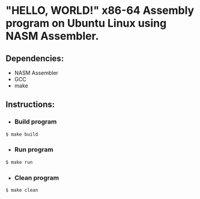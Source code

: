 # "HELLO, WORLD!" x86-64 Assembly program on Ubuntu Linux using NASM Assembler.

## Dependencies:
* NASM Assembler
* GCC
* make

## Instructions:
* ### Build program
```bash 
$ make build
```
* ### Run program
```bash 
$ make run
```
* ### Clean program
```bash 
$ make clean
```


